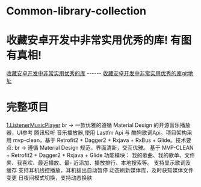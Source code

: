 # Common-library-collection
# 收藏安卓开发中非常实用优秀的库! 有图有真相!
[收藏安卓开发中非常实用优秀的库](https://juejin.im/entry/590c2538a22b9d0058e90f58) ------
[收藏安卓开发中非常实用优秀的库git地址](https://github.com/Blizzard-liu/AndroidUtils)


# 完整项目
[1.ListenerMusicPlayer](https://github.com/hefuyicoder/ListenerMusicPlayer)
br
-> 一款优雅的遵循 Material Design 的开源音乐播放器，UI参考 腾讯轻听 音乐播放器,使用 Lastfm Api 与 酷狗歌词Api。项目架构采用 mvp-clean，基于 Retrofit2 + Dagger2 + Rxjava + RxBus + Glide。技术要点:
br
->
  遵循 Material Design 规范，界面清新，交互优雅。
  基于 MVP-CLEAN + Retrofit2 + Dagger2 + Rxjava + Glide
  功能模块： 我的歌曲、我的歌单、文件夹、我喜欢、最近播放、最- 近添加、播放排行、本地搜索等。
  支持显示歌词及缓存
  支持耳机线控播放，耳机拔出自动暂停
  动态刷新媒体库，及时获知媒体文件变更
  日夜间模式切换，支持动态换肤
